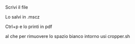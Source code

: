 Scrivi il file

Lo salvi in .mscz

Ctrl+p e lo printi in pdf

al che per rimuovere lo spazio bianco intorno usi cropper.sh
